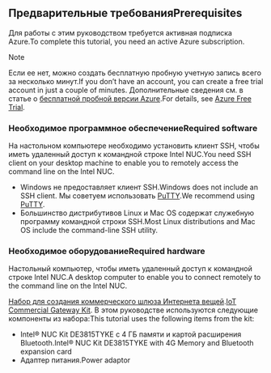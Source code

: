 ## <a name="prerequisites"></a><span data-ttu-id="04aef-101">Предварительные требования</span><span class="sxs-lookup"><span data-stu-id="04aef-101">Prerequisites</span></span>

<span data-ttu-id="04aef-102">Для работы с этим руководством требуется активная подписка Azure.</span><span class="sxs-lookup"><span data-stu-id="04aef-102">To complete this tutorial, you need an active Azure subscription.</span></span>

> [!NOTE]
> <span data-ttu-id="04aef-103">Если ее нет, можно создать бесплатную пробную учетную запись всего за несколько минут.</span><span class="sxs-lookup"><span data-stu-id="04aef-103">If you don’t have an account, you can create a free trial account in just a couple of minutes.</span></span> <span data-ttu-id="04aef-104">Дополнительные сведения см. в статье о [бесплатной пробной версии Azure][lnk-free-trial].</span><span class="sxs-lookup"><span data-stu-id="04aef-104">For details, see [Azure Free Trial][lnk-free-trial].</span></span>

### <a name="required-software"></a><span data-ttu-id="04aef-105">Необходимое программное обеспечение</span><span class="sxs-lookup"><span data-stu-id="04aef-105">Required software</span></span>

<span data-ttu-id="04aef-106">На настольном компьютере необходимо установить клиент SSH, чтобы иметь удаленный доступ к командной строке Intel NUC.</span><span class="sxs-lookup"><span data-stu-id="04aef-106">You need SSH client on your desktop machine to enable you to remotely access the command line on the Intel NUC.</span></span>

- <span data-ttu-id="04aef-107">Windows не предоставляет клиент SSH.</span><span class="sxs-lookup"><span data-stu-id="04aef-107">Windows does not include an SSH client.</span></span> <span data-ttu-id="04aef-108">Мы советуем использовать [PuTTY](http://www.putty.org/).</span><span class="sxs-lookup"><span data-stu-id="04aef-108">We recommend using [PuTTY](http://www.putty.org/).</span></span>
- <span data-ttu-id="04aef-109">Большинство дистрибутивов Linux и Mac OS содержат служебную программу командной строки SSH.</span><span class="sxs-lookup"><span data-stu-id="04aef-109">Most Linux distributions and Mac OS include the command-line SSH utility.</span></span>

### <a name="required-hardware"></a><span data-ttu-id="04aef-110">Необходимое оборудование</span><span class="sxs-lookup"><span data-stu-id="04aef-110">Required hardware</span></span>

<span data-ttu-id="04aef-111">Настольный компьютер, чтобы иметь удаленный доступ к командной строке Intel NUC.</span><span class="sxs-lookup"><span data-stu-id="04aef-111">A desktop computer to enable you to connect remotely to the command line on the Intel NUC.</span></span>

<span data-ttu-id="04aef-112">[Набор для создания коммерческого шлюза Интернета вещей][lnk-starter-kits].</span><span class="sxs-lookup"><span data-stu-id="04aef-112">[IoT Commercial Gateway Kit][lnk-starter-kits].</span></span> <span data-ttu-id="04aef-113">В этом руководстве используются следующие компоненты из набора:</span><span class="sxs-lookup"><span data-stu-id="04aef-113">This tutorial uses the following items from the kit:</span></span>

- <span data-ttu-id="04aef-114">Intel® NUC Kit DE3815TYKE с 4 ГБ памяти и картой расширения Bluetooth.</span><span class="sxs-lookup"><span data-stu-id="04aef-114">Intel® NUC Kit DE3815TYKE with 4G Memory and Bluetooth expansion card</span></span>
- <span data-ttu-id="04aef-115">Адаптер питания.</span><span class="sxs-lookup"><span data-stu-id="04aef-115">Power adaptor</span></span>

[lnk-starter-kits]: https://azure.microsoft.com/develop/iot/starter-kits/
[lnk-free-trial]: http://azure.microsoft.com/pricing/free-trial/